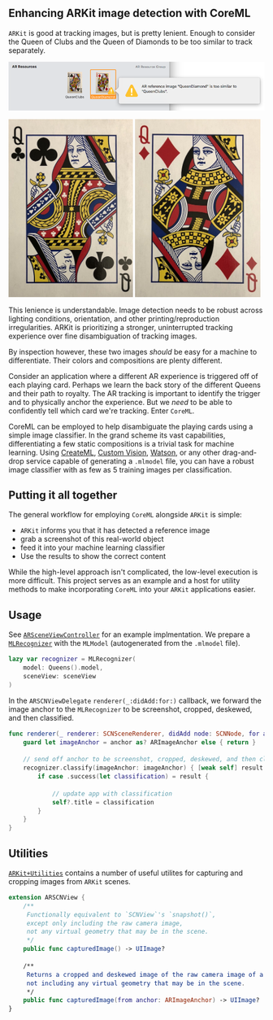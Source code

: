 ## Enhancing ARKit image detection with CoreML

`ARKit` is good at tracking images, but is pretty lenient. Enough to consider the Queen of Clubs and the Queen of Diamonds to be too similar to track separately.

![Xcode Reference Too Similar](Documentation%20Support/Xcode_Reference_Too_Similar.png)

<img src="https://github.com/Raizlabs/ARKit-CoreML/blob/blog/Documentation%20Support/Queen_Clubs.jpg" height="350"> <img src="https://github.com/Raizlabs/ARKit-CoreML/blob/blog/Documentation%20Support/Queen_Diamond.jpg" height="350">

This lenience is understandable. Image detection needs to be robust across lighting conditions, orientation, and other printing/reproduction irregularities. ARKit is prioritizing a stronger, uninterrupted tracking experience over fine disambiguation of tracking images.

By inspection however, these two images _should_ be easy for a machine to differentiate. Their colors and compositions are plenty different. 

Consider an application where a different AR experience is triggered off of each playing card. Perhaps we learn the back story of the different Queens and their path to royalty. The AR tracking is important to identify the trigger and to physically anchor the experience. But we _need_ to be able to confidently tell which card we're tracking. Enter `CoreML`.

CoreML can be employed to help disambiguate the playing cards using a simple image classifier. In the grand scheme its vast capabilities, differentiating a few static compositions is a trivial task for machine learning. Using [CreateML](https://developer.apple.com/documentation/createml), [Custom Vision](https://www.customvision.ai/), [Watson](https://developer.ibm.com/patterns/deploy-a-core-ml-model-with-watson-visual-recognition/), or any other drag-and-drop service capable of generating a `.mlmodel` file, you can have a robust image classifier with as few as 5 training images per classification.

## Putting it all together

The general workflow for employing `CoreML` alongside `ARKit` is simple: 
- `ARKit` informs you that it has detected a reference image
- grab a screenshot of this real-world object
- feed it into your machine learning classifier
- Use the results to show the correct content

While the high-level approach isn't complicated, the low-level execution is more difficult. This project serves as an example and a host for utility methods to make incorporating `CoreML` into your `ARKit` applications easier.

## Usage
See [`ARSceneViewController`](ARKitCoreML/ARSceneViewController.swift) for an example implmentation. We prepare a [`MLRecognizer`](ARKitCoreML/MLRecognizer.swift) with the `MLModel` (autogenerated from the `.mlmodel` file).

```swift
lazy var recognizer = MLRecognizer(
    model: Queens().model,
    sceneView: sceneView
)
```

In the `ARSCNViewDelegate` `renderer(_:didAdd:for:)` callback, we forward the image anchor to the `MLRecognizer` to be screenshot, cropped, deskewed, and then classified.

```swift
func renderer(_ renderer: SCNSceneRenderer, didAdd node: SCNNode, for anchor: ARAnchor) {
    guard let imageAnchor = anchor as? ARImageAnchor else { return }

    // send off anchor to be screenshot, cropped, deskewed, and then classified
    recognizer.classify(imageAnchor: imageAnchor) { [weak self] result in
        if case .success(let classification) = result {

            // update app with classification
            self?.title = classification
        }
    }
}
```

## Utilities
[`ARKit+Utilities`](ARKitCoreML/ARkit+Utilities) contains a number of useful utilites for capturing and cropping images from `ARKit` scenes.

```swift
extension ARSCNView {
    /**
     Functionally equivalent to `SCNView`'s `snapshot()`,
     except only including the raw camera image, 
     not any virtual geometry that may be in the scene.
     */
    public func capturedImage() -> UIImage?

    /**
     Returns a cropped and deskewed image of the raw camera image of a given `ARImageAnchor`, 
     not including any virtual geometry that may be in the scene.
     */
    public func capturedImage(from anchor: ARImageAnchor) -> UIImage?
}
```

